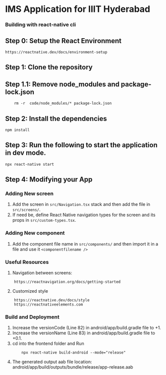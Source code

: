 # IMS Application for IIIT Hyderabad 

### Building with react-native cli

## Step 0:  Setup the React Environment
```
https://reactnative.dev/docs/environment-setup
```

## Step 1: Clone the repository

## Step 1.1: Remove node_modules and package-lock.json 
```
    rm -r  code/node_modules/* package-lock.json
```
   
## Step 2: Install the dependencies
```
npm install
```

## Step 3: Run the following to start the application in dev mode. 
```
npx react-native start
```

## Step 4: Modifying your App

### Adding New screen 
1. Add the screen in `src/Navigation.tsx` stack and then add the file in `src/screens/`. 
2. If need be, define React Native navigation types for the screen and its props in `src/custom-types.tsx`.

### Adding New component
1. Add the component file name in  `src/components/` and then import it in a file and use it `<componentfilename />`

### Useful Resources
1. Navigation between screens: 
```
    https://reactnavigation.org/docs/getting-started
```

2. Customized style
```
    https://reactnative.dev/docs/style
    https://reactnativeelements.com
```


### Build and Deployment 
1. Increase the versionCode (Line 82) in android/app/build.gradle file to +1.
2. Increase the versionName (Line 83) in android/app/build.gradle file to +0.1.
3. cd into the frontend folder and Run
   ```
       npx react-native build-android --mode="release"
   ```
4. The generated output aab file location: android/app/build/outputs/bundle/release/app-release.aab 

